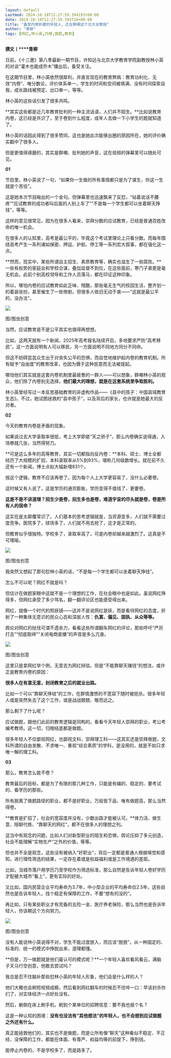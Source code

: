 ```yaml
---
layout: default
Lastmod: 2024-10-18T12:27:59.394193+00:00
date: 2024-10-18T12:27:59.393716+00:00
title: "备受内卷折磨的年轻人，正在群嘲这个北大女教授"
author: "青柳"
tags: [网红,林小英,内卷,做题,教育]
---
```


**撰文丨****青柳**

  

日前，《十三邀》第八季最新一期节目，许知远与北京大学教育学院副教授林小英的对谈“灌木也能成乔木”播出后，备受关注。

  

在这期节目里，林小英依然很犀利，并直言现在的教育弊病：教育功利化、无效“内卷”、唯分数论，评价体系单一，学生的时间和空间被填满、没有时间探索自我，成长路线被预定、出口单一，等等。

  

林小英的这些话引发了很多共鸣。

**其实这些都是近几年教育批判的一种主流话语，人们并不陌生。**比如说教育内卷，这已经是共识了，至于卷到什么程度，成年人去做一下小学生的题就知道了。

林小英的话因此得到了很多赞同，这也是她此次能够出圈的原因所在，她的评价确实戳中了很多人。

但是更值得琢磨的，其实是群嘲、批判她的声音，这在视频的弹幕里可以随处可见。

  

  

**01**

节目里，林小英说了一句，“如果你一生做的所有事情都只是为了谋生，你这一生就是个苦役”。

这是她本次节目飚出的一个金句。但弹幕里也迅速飘来了反怼，“站着说话不腰疼”“应试教育的成功者叫后面的人别上车了”“不是每一个学生都可以坐着聊天挣钱”，等等。

这样的意见很常见，因为在很多人看来，崇拜分数的应试教育，已经是普通百姓改命的唯一机会。

在很多人的认知里，高考是最公平的，毕竟这个考试里理论上只看分数。而每年围绕高考产生一系列诸如保密、押运、护航、停工等一系列宏大叙事，都在强化这一点。

**然而，现实中，某些所谓自主招生、素质教育等，确实也滋生了一些腐败。**一些有权势的家庭会和学校合谋，叠加监督不到位，在这些面前，寒门子弟更是毫无机会。此前个别高校领导和工作人员落马，都在印证这种印象。

所以，哪怕内卷的应试教育如此乏味、残酷，那些毫无生气的校园生活，整齐划一的着装妆扮，甚至催生了一些惨剧，但很多人依旧无动于衷——“这就是最公平的，没办法”。

![](https://images.weserv.nl/?url=https%3A//mmbiz.qpic.cn/mmbiz_jpg/gicQOzTOxtnkJS4c5TMNogVUpWyBtrB5kphyoIgFXbhRxMpau91dXtMroMK3U2A5YSWaWB2RM6FjhLVUgTaPIhg/640%3Fwx_fmt%3Djpeg%26from%3Dappmsg)

图/图虫创意

当然，应试教育是不是公平其实也值得再想想。

比如，这两天就有一个新闻，2025年高考报名陆续开启，多地要求严防“高考移民”。这一方面说明有人可以移民，另一方面说明不同地方同分不同命。

但这不妨碍芸芸众生出于对丧失公平的恐惧，而自觉地维护起内卷的教育机制。所有赋予“自由度”的教育改革，也因为慑于这种民意而无法被提起。

哪怕他们其实就是这套内卷机制里最疲惫的一群人——可以想象，群嘲林小英的观众，他们除了内卷别无选择，**他们最大的理想，就是在这套系统里争取胜利。**

林小英曾经写过一本反思基础教育的非虚构作品——《县中的孩子：中国县域教育生态》。不过，她试图拯救的“县中孩子”，以及背后的家长，也许就是她最大的反对者。

**02**

今天的教育内卷是矛盾的现象。

如果说过去大学录取率很低，考上大学即是“天之骄子”，那么内卷确实说得通，入场劵就几张，当然得努力。

**可是这么多年的高等教育，其实一切都指向反内卷：**本科、硕士、博士全都经历了大规模的扩招，本科录取率从5%到93%，堪称几何级数增长。就在前不久还有一个新闻，博士点拟大幅新增831个。

按这个逻辑，教育不应该再卷了。因为每个人上大学更容易了，没什么必要卷。

这时候又有人说了，这是学历的通货膨胀，学历变得不值钱了，更要卷。

**这是不是不讲道理？招生少是卷，招生多也是卷，难道宇宙的尽头就是卷，卷是所有人的宿命？**

这实在是太颠覆常识了。人们基本的思考逻辑就是，当资源变多，人们就不需要过度竞争。医院多了，球场多了，人们就不用去抢了，这才是正常的。

但教育似乎很独特。学校多了，录取率高了，可是内卷却越来越激烈了。这真是不可理喻。

![](https://images.weserv.nl/?url=https%3A//mmbiz.qpic.cn/mmbiz_jpg/gicQOzTOxtnkJS4c5TMNogVUpWyBtrB5kNkVowicBhXykTlGYrIgPjEOMy8dOnBvQdDON7XIXQNysVUqkcdjaqKA/640%3Fwx_fmt%3Djpeg%26from%3Dappmsg)

图/图虫创意

我突然又想起了那句怼林小英的话，“不是每一个学生都可以坐着聊天挣钱”。

怎么不可以呢？网红不就是吗？

但估计在做题家眼中这就不是一个理想的工作，在社会眼中也是如此。虽说网红挣得多，但网红承受了多少骂名，翻一翻评论区也能感受得出来。

网红，就像一个时代的照妖镜——这并不是说网红是妖，而是看待网红的态度，折射了一种集体无意识的民众心态和深层人性：**仇富、偏见、固执、从众等等。**

舆论对网红的挞伐可谓不遗余力，看看这些所谓翻车网红的评论，那些呼吁“严厉打击”“彻底取缔”“关闭电商直播”的声音是多么亢奋。

![](https://images.weserv.nl/?url=https%3A//mmbiz.qpic.cn/mmbiz_jpg/gicQOzTOxtnkJS4c5TMNogVUpWyBtrB5kytQL6ia3L7Xhp6v0vgUb74jSQfxJiaN9GBGRIlpBCIPSubLpJpKl5fUQ/640%3Fwx_fmt%3Djpeg%26from%3Dappmsg)

图/图虫创意

这里只是拿网红举个例，无意去为网红辩驳。但是“不能靠聊天赚钱”的想法，或许正是教育内卷的原因：

**很多人在有意无意，封闭教育之后的就业出路。**

比如一个可以“靠聊天挣钱”的工作，在群情激愤的不宽容下随时被扼杀。很多年轻人或是突然失去了这个工作，或是战战兢兢、敬而远之。

那么剩下了什么呢？

应试做题，跟他们此前的教育逻辑是同构的。看看今天年轻人崇拜的职业，考公考编考教师。这一切，归根结底都是做题。

很多年轻人不仅鄙视网红，也鄙视文科，崇拜理工科——这其实还是崇拜做题，文科所谓的自由发散、不求唯一、重视“综合素质”的学科，是没用的，就是不如只求唯一解的理工科。

**03**

那么，教育怎么能不卷？

教育最后的目标，都是为了有限的那几种工作，只能是有编的、稳定的、要考试的、看学历的那些。

所有脱离了做题路径的职业，都不是好职业，万般皆下品、唯有做题高，那么当然得卷。

**教育是扩招了，社会的宽容度并没有，少数出路才能被认可。**体力活、做生意、陪聊代练、“靠聊天的网红”，都不在很多人的理想之列。

这当中有观念的问题，比如人们对新型职业的陌生和恐惧，舆论压抑了多元创造，社会不能理解“实物生产”之外的价值，等等。

但也并不全是观念，这些没有被纳入“好职业”，背后一定都是普通人根据嗅觉和感知，进行理性筛选的结果，一定存在着或是权益福利或是工作境遇的差距。

比如，当城市落户用学历乃至学校作为筛选标准，那么自然是告诉年轻人卷好学历才配被大城市“看上”，更有实际的好处。

又比如，国内民营企业平均寿命为3.7年，中小型企业的平均寿命仅2.5年，这些自然也是告诉年轻人，找个稳定有保障的工作，不要“想有的没的”。

再比如，只有某些职业才有完备的五险一金、医疗养老保险，那么当然也是告诉年轻人，你该朝这个方向努力。

![](https://images.weserv.nl/?url=https%3A//mmbiz.qpic.cn/mmbiz_jpg/gicQOzTOxtnkJS4c5TMNogVUpWyBtrB5k5YH4Gv4eOnbPzlzbM7uCEDWlK8Qnpmm6teic7fKxX5ibBiazRv4DWAHkg/640%3Fwx_fmt%3Djpeg%26from%3Dappmsg)

图/图虫创意

没有人能说林小英说得不对，学生不能过度嵌入，而应该“脱嵌”，从一种固定的、标准的、统一的模式中挣脱出来，道理都懂。

**但是，万一做题就是他们最认可的模式呢？**一个年轻人喜欢看风看云，满脑子天马行空创意，他敢去尝试吗？

我总是忍不住脑补那些怼林小英的年轻人形象，他们会是什么样的人？

他们大概也会刷短视频成瘾，然后看到网红翻车的时候忍不住啐一口：早该封杀你们了，对实体经济一点好处没有。

然后，躺倒在床上刷手机，刷到个某单位的招聘信息：要不我也报个名？

这是一种认知的困境：**没有也没法有“其他想法”的年轻人，也不会想到应试做题之外还有什么。**

真正能拯救他们的，其实也不是做题，而是让所有像“聊天”这种看似不稳定、不正经、没保障的工作，都能在体面、有尊严、权益均等的前提下，挣到钱。

能停止内卷的，不是学校多了，而是路多了。

